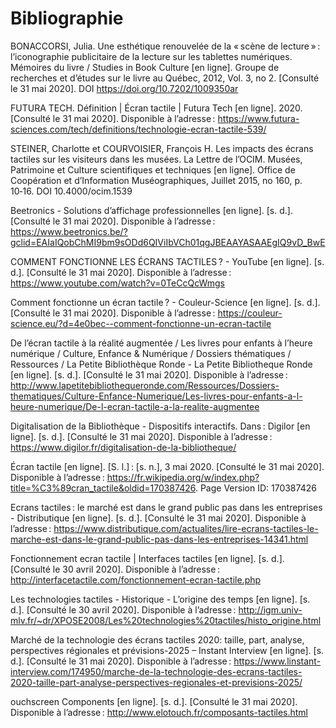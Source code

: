# Bibliographie #

BONACCORSI, Julia. Une esthétique renouvelée de la « scène de lecture » : l’iconographie publicitaire de la lecture sur les tablettes numériques. Mémoires du livre / Studies in Book Culture [en ligne]. Groupe de recherches et d’études sur le livre au Québec, 2012, Vol. 3, no 2. [Consulté le 31 mai 2020]. DOI https://doi.org/10.7202/1009350ar

FUTURA TECH. Définition | Écran tactile | Futura Tech [en ligne]. 2020. [Consulté le 31 mai 2020]. Disponible à l’adresse : https://www.futura-sciences.com/tech/definitions/technologie-ecran-tactile-539/

STEINER, Charlotte et COURVOISIER, François H. Les impacts des écrans tactiles sur les visiteurs dans les musées. La Lettre de l’OCIM. Musées, Patrimoine et Culture scientifiques et techniques [en ligne]. Office de Coopération et d’Information Muséographiques, Juillet 2015, no 160, p. 10‑16. DOI 10.4000/ocim.1539

Beetronics - Solutions d’affichage professionnelles [en ligne]. [s. d.]. [Consulté le 31 mai 2020]. Disponible à l’adresse : https://www.beetronics.be/?gclid=EAIaIQobChMI9bm9sODd6QIViIbVCh01qgJBEAAYASAAEgIQ9vD_BwE

COMMENT FONCTIONNE LES ÉCRANS TACTILES ? - YouTube [en ligne]. [s. d.]. [Consulté le 31 mai 2020]. Disponible à l’adresse : https://www.youtube.com/watch?v=0TeCcQcWmgs

Comment fonctionne un écran tactile ? - Couleur-Science [en ligne]. [s. d.]. [Consulté le 31 mai 2020]. Disponible à l’adresse : https://couleur-science.eu/?d=4e0bec--comment-fonctionne-un-ecran-tactile

De l’écran tactile à la réalité augmentée / Les livres pour enfants à l’heure numérique / Culture, Enfance & Numérique / Dossiers thématiques / Ressources / La Petite Bibliothèque Ronde - La Petite Bibliotheque Ronde [en ligne]. [s. d.]. [Consulté le 31 mai 2020]. Disponible à l’adresse : http://www.lapetitebibliothequeronde.com/Ressources/Dossiers-thematiques/Culture-Enfance-Numerique/Les-livres-pour-enfants-a-l-heure-numerique/De-l-ecran-tactile-a-la-realite-augmentee

Digitalisation de la Bibliothèque - Dispositifs interactifs. Dans : Digilor [en ligne]. [s. d.]. [Consulté le 31 mai 2020]. Disponible à l’adresse : https://www.digilor.fr/digitalisation-de-la-bibliotheque/

Écran tactile [en ligne]. [S. l.] : [s. n.], 3 mai 2020. [Consulté le 31 mai 2020]. Disponible à l’adresse : https://fr.wikipedia.org/w/index.php?title=%C3%89cran_tactile&oldid=170387426. Page Version ID: 170387426

Ecrans tactiles : le marché est dans le grand public pas dans les entreprises - Distributique [en ligne]. [s. d.]. [Consulté le 31 mai 2020]. Disponible à l’adresse : https://www.distributique.com/actualites/lire-ecrans-tactiles-le-marche-est-dans-le-grand-public-pas-dans-les-entreprises-14341.html

Fonctionnement ecran tactile | Interfaces tactiles [en ligne]. [s. d.]. [Consulté le 30 avril 2020]. Disponible à l’adresse : http://interfacetactile.com/fonctionnement-ecran-tactile.php

Les technologies tactiles - Historique - L’origine des temps [en ligne]. [s. d.]. [Consulté le 30 avril 2020]. Disponible à l’adresse : http://igm.univ-mlv.fr/~dr/XPOSE2008/Les%20technologies%20tactiles/histo_origine.html

Marché de la technologie des écrans tactiles 2020: taille, part, analyse, perspectives régionales et prévisions-2025 – Instant Interview [en ligne]. [s. d.]. [Consulté le 31 mai 2020]. Disponible à l’adresse : https://www.linstant-interview.com/174950/marche-de-la-technologie-des-ecrans-tactiles-2020-taille-part-analyse-perspectives-regionales-et-previsions-2025/

ouchscreen Components [en ligne]. [s. d.]. [Consulté le 31 mai 2020]. Disponible à l’adresse : http://www.elotouch.fr/composants-tactiles.html
